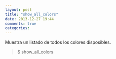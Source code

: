 ```yaml
---
layout: post
title: "show_all_colors"
date: 2013-12-27 19:44
comments: true
categories: 
---
```

Muestra un listado de todos los colores disposibles.

>$ show_all_colors

